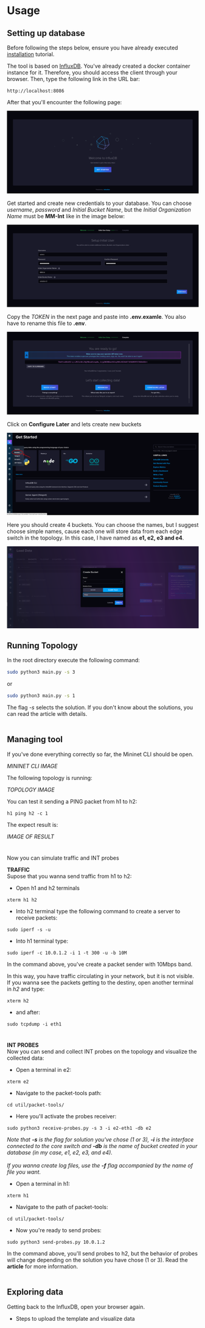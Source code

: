 # Usage

## Setting up database

Before following the steps below, ensure you have already executed [installation](../README.md) tutorial.

The tool is based on [InfluxDB](https://www.influxdata.com/). You've already created a docker container instance for it. Therefore, you should access the client through your browser. Then, type the following link in the URL bar:

```
http://localhost:8086
```

After that you'll encounter the following page:

![](./assets/influxstart.png)

Get started and create new credentials to your database. You can choose *username*, *password* and *Initial Bucket Name*, but the *Initial Organization Name* must be **MM-Int** like in the image below:

![](./assets/influxcred.png)


Copy the *TOKEN* in the next page and paste into **.env.examle**. You also have to rename this file to **.env**. 

![](./assets/influxtoken.png)

Click on **Configure Later** and lets create new buckets

![](./assets/influxinitial.png)

Here you should create 4 buckets. You can choose the names, but I suggest choose simple names, cause each one will store data from each edge switch in the topology. In this case, I have named as **e1, e2, e3 and e4**.

![](./assets/influxbucket.png)


## Running Topology

In the root directory execute the following command:
```bash
sudo python3 main.py -s 3
```
or 
```bash
sudo python3 main.py -s 1
```

The flag *-s* selects the solution. If you don't know about the 
solutions, you can read the article with details.<br><br>

## Managing tool

If you've done everything correctly so far, the Mininet CLI should be open.

*MININET CLI IMAGE*

The following topology is running:

*TOPOLOGY IMAGE*

You can test it sending a PING packet from h1 to h2:

```
h1 ping h2 -c 1
```

The expect result is:

*IMAGE OF RESULT*

#

Now you can simulate traffic and INT probes

  **TRAFFIC** <br>
  Supose that you wanna send traffic from h1 to h2:
   - Open h1 and h2 terminals
  ```
  xterm h1 h2
  ```
   - Into h2 terminal type the following command to create a server to receive packets:
  ```
  sudo iperf -s -u
  ``` 
   - Into h1 terminal type:
  ```
  sudo iperf -c 10.0.1.2 -i 1 -t 300 -u -b 10M
  ```
  In the command above, you've create a packet sender with 10Mbps band.

In this way, you have traffic circulating in your network, but it is not visible. If you wanna see the packets getting to
the destiny, open another terminal in *h2* and type:  
```
xterm h2
```
 - and after:
```
sudo tcpdump -i eth1
```
#

  **INT PROBES** <br>
  Now you can send and collect INT probes on the topology and visualize the collected data:
  
   - Open a terminal in e2:
   ```
   xterm e2
   ```
   - Navigate to the packet-tools path:
  ```
  cd util/packet-tools/
  ```
   - Here you'll activate the probes receiver:
  ```
  sudo python3 receive-probes.py -s 3 -i e2-eth1 -db e2
  ```
  *Note that **-s** is the flag for solution you've chose (1 or 3), **-i** is the interface connected to the core switch*
  *and **-db** is the name of bucket created in your database (in my case, e1, e2, e3, and e4).* <br><br>
  *If you wanna create log files, use the **-f** flag accompanied by the name of file you want.*
  
   - Open a terminal in h1:
  ```
  xterm h1
  ``` 
   - Navigate to the path of packet-tools:
  ```
  cd util/packet-tools/
  ```
   - Now you're ready to send probes:
  ```
  sudo python3 send-probes.py 10.0.1.2
  ```
  In the command above, you'll send probes to h2, but the behavior of probes will change depending 
  on the solution you have chose (1 or 3). Read the **article** for more information.<br><br>

## Exploring data
Getting back to the InfluxDB, open your browser again.
 - Steps to upload the template and visualize data
